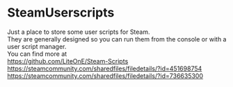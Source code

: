 # SteamUserscripts
Just a place to store some user scripts for Steam.\
They are generally designed so you can run them from the console or with a user script manager.\
You can find more at\
https://github.com/LiteOnE/Steam-Scripts \
https://steamcommunity.com/sharedfiles/filedetails/?id=451698754 \
https://steamcommunity.com/sharedfiles/filedetails/?id=736635300
